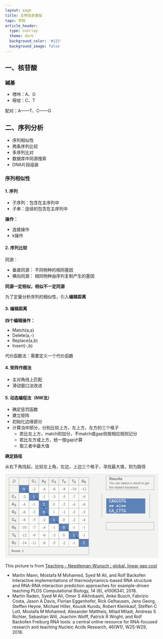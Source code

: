 ```yaml
---
layout: page
title: 生物信息基础
tags: 学校
article_header:
  type: overlay
  theme: dark
  background_color: '#123'
  background_image: false
---
```


## 一、核苷酸

### 碱基

- 嘌呤：A、G
- 嘧啶：C、T

配对：A——T、C——G

## 二、序列分析

- 序列相似性
- 两条序列比较
- 多序列比对
- 数据库中同源搜索
- DNA片段组装

### 序列相似性

#### 1. 序列

- 子序列：包含在主序列中
- 子串：连续的包含在主序列中

**操作：**
- 连接操作
- k操作

#### 2. 序列比较

同源：

- 垂直同源： 不同物种的相同基因
- 横向同源： 相同物种由序列复制产生的基因

**同源一定相似，相似不一定同源**

为了定量分析序列的相似性，引入**编辑距离**

#### 3. 编辑距离

**四个编辑操作：**

- Match(a,a)
- Delete(a,-)
- Replace(a,b)
- Insert(-,b)

代价函数法：需要定义一个代价函数

#### 4. 矩阵作图法

- 主对角线上匹配
- 滑动窗口法改进

#### 5. 动态编程法（NW法）

- 确定惩罚函数
- 建立矩阵
- 初始化边缘部分
- 计算当中部分，分别比较上方，左上方，左方的三个格子
	- 若比左上方，match则加分，不match或gap则按相应规则记分
	- 若比左方或上方，统一按gap计算
	- 取三者中最大值

**确定路径**

从右下角找起，比较左上角，左边，上边三个格子，寻找最大值，则为路径

![NW算法](/images/Bioinfo/NW.png)

This picture is from [Teaching - Needleman-Wunsch : global, linear gap cost](http://rna.informatik.uni-freiburg.de/Teaching/index.jsp?toolName=Needleman-Wunsch#)
- Martin Mann, Mostafa M Mohamed, Syed M Ali, and Rolf Backofen
Interactive implementations of thermodynamics-based RNA structure and RNA-RNA interaction prediction approaches for example-driven teaching
PLOS Computational Biology, 14 (8), e1006341, 2018.
- Martin Raden, Syed M Ali, Omer S Alkhnbashi, Anke Busch, Fabrizio Costa, Jason A Davis, Florian Eggenhofer, Rick Gelhausen, Jens Georg, Steffen Heyne, Michael Hiller, Kousik Kundu, Robert Kleinkauf, Steffen C Lott, Mostafa M Mohamed, Alexander Mattheis, Milad Miladi, Andreas S Richter, Sebastian Will, Joachim Wolff, Patrick R Wright, and Rolf Backofen
Freiburg RNA tools: a central online resource for RNA-focused research and teaching
Nucleic Acids Research, 46(W1), W25-W29, 2018.
